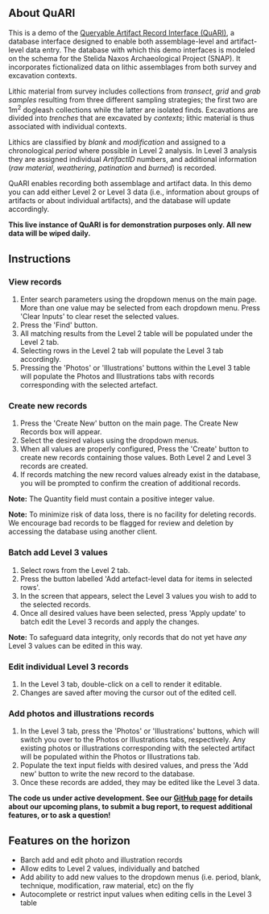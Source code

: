 ## About QuARI

This is a demo of the [Queryable Artifact Record Interface (QuARI)](https://github.com/zackbatist/QuARI), a database interface designed to enable both assemblage-level and artifact-level data entry. The database with which this demo interfaces is modeled on the schema for the Stelida Naxos Archaeological Project (SNAP). It incorporates fictionalized data on lithic assemblages from both survey and excavation contexts.

Lithic material from survey includes collections from _transect_, _grid_ and _grab samples_ resulting from three different sampling strategies; the first two are 1m<sup>2</sup> dogleash collections while the latter are isolated finds. Excavations are divided into _trenches_ that are excavated by _contexts_; lithic material is thus associated with individual contexts.

Lithics are classified by _blank_ and _modification_ and assigned to a chronological _period_ where possible in Level 2 analysis. In Level 3 analysis they are assigned individual _ArtifactID_ numbers, and additional information (_raw material_, _weathering_, _patination_ and _burned_) is recorded.

QuARI enables recording both assemblage and artifact data. In this demo you can add either Level 2 or Level 3 data (i.e., information about groups of artifacts or about individual artifacts), and the database will update accordingly.

**This live instance of QuARI is for demonstration purposes only. All new data will be wiped daily.**

## Instructions

### View records

1.  Enter search parameters using the dropdown menus on the main page. More than one value may be selected from each dropdown menu. Press 'Clear Inputs' to clear reset the selected values.
2.  Press the 'Find' button.
3.  All matching results from the Level 2 table will be populated under the Level 2 tab.
4.  Selecting rows in the Level 2 tab will populate the Level 3 tab accordingly.
5.  Pressing the 'Photos' or 'Illustrations' buttons within the Level 3 table will populate the Photos and Illustrations tabs with records corresponding with the selected artefact.

### Create new records

1.  Press the 'Create New' button on the main page. The Create New Records box will appear.
2.  Select the desired values using the dropdown menus.
3.  When all values are properly configured, Press the 'Create' button to create new records containing those values. Both Level 2 and Level 3 records are created.
4.  If records matching the new record values already exist in the database, you will be prompted to confirm the creation of additional records.

**Note:** The Quantity field must contain a positive integer value.

**Note:** To minimize risk of data loss, there is no facility for deleting records. We encourage bad records to be flagged for review and deletion by accessing the database using another client.

### Batch add Level 3 values

1.  Select rows from the Level 2 tab.
2.  Press the button labelled 'Add artefact-level data for items in selected rows'.
3.  In the screen that appears, select the Level 3 values you wish to add to the selected records.
4.  Once all desired values have been selected, press 'Apply update' to batch edit the Level 3 records and apply the changes.

**Note:** To safeguard data integrity, only records that do not yet have _any_ Level 3 values can be edited in this way.

### Edit individual Level 3 records

1.  In the Level 3 tab, double-click on a cell to render it editable.
2.  Changes are saved after moving the cursor out of the edited cell.

### Add photos and illustrations records

1.  In the Level 3 tab, press the 'Photos' or 'Illustrations' buttons, which will switch you over to the Photos or Illustrations tabs, respectively. Any existing photos or illustrations corresponding with the selected artifact will be populated within the Photos or Illustrations tab.
2.  Populate the text input fields with desired values, and press the 'Add new' button to write the new record to the database.
3.  Once these records are added, they may be edited like the Level 3 data.

**The code us under active development. See our [GitHub page](https://github.com/zackbatist/QuARI/) for details about our upcoming plans, to submit a bug report, to request additional features, or to ask a question!**

## Features on the horizon

- Barch add and edit photo and illustration records
- Allow edits to Level 2 values, individually and batched
- Add ability to add new values to the dropdown menus (i.e. period, blank, technique, modification, raw material, etc) on the fly
- Autocomplete or restrict input values when editing cells in the Level 3 table

